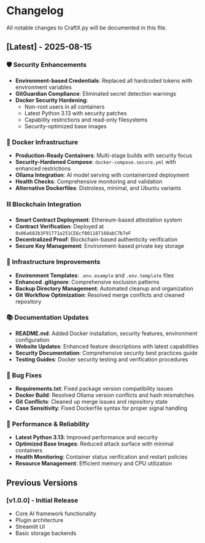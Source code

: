 # Changelog

All notable changes to CraftX.py will be documented in this file.

## [Latest] - 2025-08-15

### 🛡️ Security Enhancements
- **Environment-based Credentials**: Replaced all hardcoded tokens with environment variables
- **GitGuardian Compliance**: Eliminated secret detection warnings
- **Docker Security Hardening**: 
  - Non-root users in all containers
  - Latest Python 3.13 with security patches
  - Capability restrictions and read-only filesystems
  - Security-optimized base images

### 🐳 Docker Infrastructure
- **Production-Ready Containers**: Multi-stage builds with security focus
- **Security-Hardened Compose**: `docker-compose.secure.yml` with enhanced restrictions
- **Ollama Integration**: AI model serving with containerized deployment
- **Health Checks**: Comprehensive monitoring and validation
- **Alternative Dockerfiles**: Distroless, minimal, and Ubuntu variants

### ⛓️ Blockchain Integration
- **Smart Contract Deployment**: Ethereum-based attestation system
- **Contract Verification**: Deployed at `0x06a682b3F91771a251CE6cf801187160abC7b7eF`
- **Decentralized Proof**: Blockchain-based authenticity verification
- **Secure Key Management**: Environment-based private key storage

### 🔧 Infrastructure Improvements  
- **Environment Templates**: `.env.example` and `.env.template` files
- **Enhanced .gitignore**: Comprehensive exclusion patterns
- **Backup Directory Management**: Automated cleanup and organization
- **Git Workflow Optimization**: Resolved merge conflicts and cleaned repository

### 📚 Documentation Updates
- **README.md**: Added Docker installation, security features, environment configuration
- **Website Updates**: Enhanced feature descriptions with latest capabilities
- **Security Documentation**: Comprehensive security best practices guide
- **Testing Guides**: Docker security testing and verification procedures

### 🐛 Bug Fixes
- **Requirements.txt**: Fixed package version compatibility issues
- **Docker Build**: Resolved Ollama version conflicts and hash mismatches
- **Git Conflicts**: Cleaned up merge issues and repository state
- **Case Sensitivity**: Fixed Dockerfile syntax for proper signal handling

### 🚀 Performance & Reliability
- **Latest Python 3.13**: Improved performance and security
- **Optimized Base Images**: Reduced attack surface with minimal containers
- **Health Monitoring**: Container status verification and restart policies
- **Resource Management**: Efficient memory and CPU utilization

## Previous Versions

### [v1.0.0] - Initial Release
- Core AI framework functionality
- Plugin architecture
- Streamlit UI
- Basic storage backends
